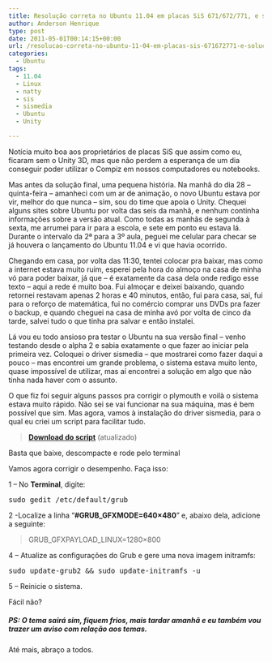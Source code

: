 ```yaml
---
title: Resolução correta no Ubuntu 11.04 em placas SiS 671/672/771, e solução de possível desempenho ruim
author: Anderson Henrique
type: post
date: 2011-05-01T00:14:15+00:00
url: /resolucao-correta-no-ubuntu-11-04-em-placas-sis-671672771-e-solucao-de-possivel-desempenho-ruim/
categories:
  - Ubuntu
tags:
  - 11.04
  - Linux
  - natty
  - sis
  - sismedia
  - Ubuntu
  - Unity

---
```

Notícia muito boa aos proprietários de placas SiS que assim como eu, ficaram sem o Unity 3D, mas que não perdem a esperança de um dia conseguir poder utilizar o Compiz em nossos computadores ou notebooks.

Mas antes da solução final, uma pequena história. Na manhã do dia 28 &#8211; quinta-feira &#8211; amanheci com um ar de animação, o novo Ubuntu estava por vir, melhor do que nunca &#8211; sim, sou do time que apoia o Unity. Chequei alguns sites sobre Ubuntu por volta das seis da manhã, e nenhum continha informações sobre a versão atual. Como todas as manhãs de segunda à sexta, me arrumei para ir para a escola, e sete em ponto eu estava lá. Durante o intervalo da 2ª para a 3º aula, peguei me celular para checar se já houvera o lançamento do Ubuntu 11.04 e vi que havia ocorrido.

Chegando em casa, por volta das 11:30, tentei colocar pra baixar, mas como a internet estava muito ruim, esperei pela hora do almoço na casa de minha vó para poder baixar, já que &#8211; é exatamente da casa dela onde redigo esse texto &#8211; aqui a rede é muito boa. Fui almoçar e deixei baixando, quando retornei restavam apenas 2 horas e 40 minutos, então, fui para casa, sai, fui para o reforço de matemática, fui no comércio comprar uns DVDs pra fazer o backup, e quando cheguei na casa de minha avó por volta de cinco da tarde, salvei tudo o que tinha pra salvar e então instalei.

Lá vou eu todo ansioso pra testar o Ubuntu na sua versão final &#8211; venho testando desde o alpha 2 e sabia exatamente o que fazer ao iniciar pela primeira vez. Coloquei o driver sismedia &#8211; que mostrarei como fazer daqui a pouco &#8211; mas encontrei um grande problema, o sistema estava muito lento, quase impossível de utilizar, mas aí encontrei a solução em algo que não tinha nada haver com o assunto.

O que fiz foi seguir alguns passos pra corrigir o plymouth e voilà o sistema estava muito rápido. Não sei se vai funcionar na sua máquina, mas é bem possível que sim. Mas agora, vamos à instalação do driver sismedia, para o qual eu criei um script para facilitar tudo.

> [**Download do script**][1] (atualizado)

Basta que baixe, descompacte e rode pelo terminal

Vamos agora corrigir o desempenho. Faça isso:

1 &#8211; No **Terminal**, digite:

<pre class="brush:shell">sudo gedit /etc/default/grub</pre>

2 -Localize a linha &#8220;**#GRUB_GFXMODE=640&#215;480**&#8221; e, abaixo dela, adicione a seguinte:

> GRUB\_GFXPAYLOAD\_LINUX=1280&#215;800

4 &#8211; Atualize as configurações do Grub e gere uma nova imagem initramfs:

<pre class="brush:shell">sudo update-grub2 && sudo update-initramfs -u</pre>

5 &#8211; Reinicie o sistema.

Fácil não?

##### PS: O tema sairá sim, fiquem frios, mais tardar amanhã e eu também vou trazer um aviso com relação aos temas.

Até mais, abraço a todos.

 [1]: http://www.ubuntero.com.br/wp-content/uploads/2011/07/Driver-sismedia-11.04-e-10.10.sh_.tar.gz